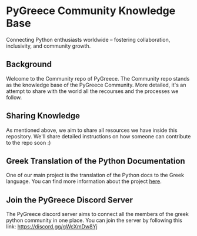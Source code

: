 # PyGreece Community Knowledge Base

Connecting Python enthusiasts worldwide – fostering collaboration, inclusivity, and community growth.

## Background

Welcome to the Community repo of PyGreece. The Community repo stands as the knowledge base of the PyGreece Community. More detailed, it's an attempt to share with the world all the recourses and the processes we follow.

## Sharing Knowledge

As mentioned above, we aim to share all resources we have inside this repository. We'll share detailed instructions on how someone can contribute to the repo soon :)

## Greek Translation of the Python Documentation

One of our main project is the translation of the Python docs to the Greek language. You can find more information about the project [here](https://github.com/pygreece/python-docs-gr/).

## Join the PyGreece Discord Server

The PyGreece discord server aims to connect all the members of the greek python community in one place. You can join the server by following this link: https://discord.gg/gWcXmDw8Yj
